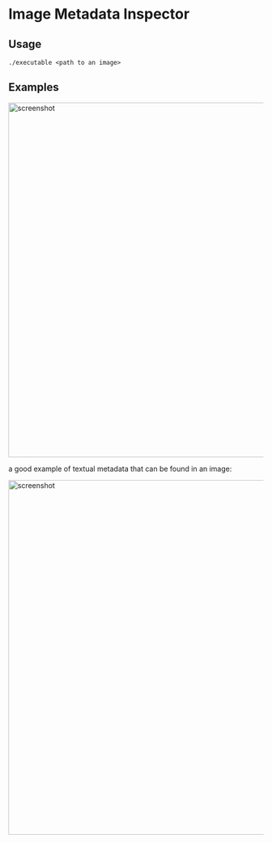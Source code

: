 # Image Metadata Inspector

## Usage
```shell
./executable <path to an image>
```

## Examples
<img src="https://github.com/triskj0/imi/blob/main/screenshots/exif-itxt-screenshot.png" alt="screenshot" width = "700"/>

a good example of textual metadata that can be found in an image:

<img src="https://github.com/triskj0/imi/blob/main/screenshots/text-itxt-screenshot.png" alt="screenshot" width = "700"/>
